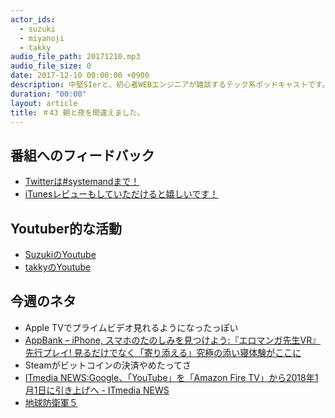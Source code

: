 ```yaml
---
actor_ids:
  - suzuki
  - miyanoji
  - takky
audio_file_path: 20171210.mp3
audio_file_size: 0
date: 2017-12-10 00:00:00 +0900
description: 中堅SIerと、初心者WEBエンジニアが雑談するテック系ポッドキャストです。
duration: "00:00"
layout: article
title: ＃43 朝と夜を間違えました。
---
```

## 番組へのフィードバック
* [Twitterは#systemandまで！](https://twitter.com/search?q=%23systemand)
* [iTunesレビューもしていただけると嬉しいです！](https://itunes.apple.com/jp/podcast/systemand-online/id1205168408?mt=2)

## Youtuber的な活動
* [SuzukiのYoutube](https://www.youtube.com/channel/UCqTozqKO5AWD8OccCnW3Rvw)
* [takkyのYoutube](https://www.youtube.com/channel/UCtoXGiMeDggQPdGoanDE2sA)


## 今週のネタ
* Apple TVでプライムビデオ見れるようになったっぽい
* [AppBank – iPhone, スマホのたのしみを見つけよう:『エロマンガ先生VR』先行プレイ! 見るだけでなく「寄り添える」究極の添い寝体験がここに](http://www.appbank.net/2017/12/06/iphone-application/1453950.php)
* Steamがビットコインの決済やめたってさ
* [ITmedia NEWS:Google、「YouTube」を「Amazon Fire TV」から2018年1月1日に引き上げへ - ITmedia NEWS](http://www.itmedia.co.jp/news/articles/1712/06/news053.html)
* [地球防衛軍５](https://www.d3p.co.jp/edf5/)

